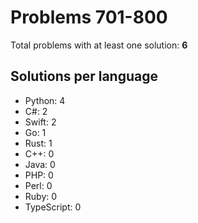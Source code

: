 # Problems 701-800

Total problems with at least one solution: **6**

## Solutions per language

- Python: 4
- C#: 2
- Swift: 2
- Go: 1
- Rust: 1
- C++: 0
- Java: 0
- PHP: 0
- Perl: 0
- Ruby: 0
- TypeScript: 0
